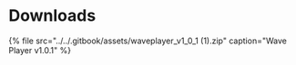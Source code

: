 # Downloads

{% file src="../../.gitbook/assets/waveplayer\_v1\_0\_1 \(1\).zip" caption="Wave Player v1.0.1" %}



